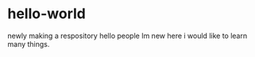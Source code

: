 # hello-world
newly making a respository
hello people
  Im new here i would like to learn many things. 
